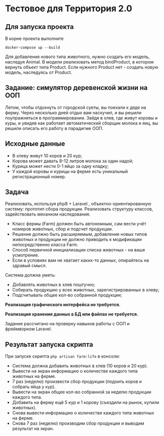# Тестовое для Территория 2.0

## Для запуска проекта

В корне проекта выполните

```shell
docker-compose up --build
```

Для добавления нового типа животного, нужно создать его модель, наследуя Animal.
В модели реализовать метод bindProduct, в котором вернуть объект типа Product.
Если нужного Product нет - создать новую модель, наследуясь от Product.

## **Задание: симулятор деревенской жизни на ООП**

Летом, чтобы отдохнуть от городской суеты, вы поехали к дяде на ферму. Через несколько дней отдых вам наскучил, и вы решили поупражняться в программировании. Зайдя в хлев, где живут коровы и куры, и увидев как работает автоматический сборщик молока и яиц, вы решили описать его работу в парадигме ООП.

## **Исходные данные**

- В хлеву живут 10 коров и 20 кур;
- Корова может давать 8-12 литров молока за один надой;
- Курица может нести 0-1 яйцо за одну кладку;
- У каждой коровы и курицы на ферме есть уникальный регистрационный номер.

## **Задача**

Реализовать, используя php8 + Laravel , объектно-ориентированную систему: прототип сбора продукции. Реализовать структуру классов, задействовать механизм наследования.

- Класс фермы (Farm) должен быть автономным, сам вести учёт номеров животных, сбор и подсчет продукции.
- Решение должно быть расширяемым, добавление новых типов животных и продукции не должно приводить к модификации непосредственно класса Farm.
- Способ первичной инициализации списка животных - на ваше усмотрение.
- Если в условиях вам не хватает каких-то данных, опирайтесь на здравый смысл.

Система должна уметь:

- Добавлять животных в хлев поштучно;
- Собирать продукцию у всех животных, зарегистрированных в хлеву;
- Подсчитывать общее кол-во собранной продукции;

**Реализация графического интерфейса не требуется.**

**Реализация хранения данных в БД или файлах не требуется.**

Задание рассчитано на проверку навыков работы с ООП и фреймворком Laravel.

## **Результат запуска скрипта**

При запуске скрипта `php artisan farm:life` в консоли:

- Система должна добавить животных в хлев (10 коров и 20 кур).
- Вывести на экран информацию о количестве каждого типа животных на ферме.
- 7 раз (неделю) произвести сбор продукции (подоить коров и собрать яйца у кур).
- Вывести на экран общее кол-во собранной за неделю продукции каждого типа.
- Добавить на ферму ещё 5 кур и 1 корову (съездили на рынок, купили животных).
- Снова вывести информацию о количестве каждого типа животных на ферме.
- Снова 7 раз (неделю) производим сбор продукции и выводим результат на экран.
